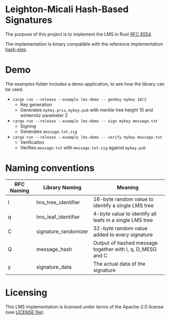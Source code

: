 # Leighton-Micali Hash-Based Signatures
The purpose of this project is to implement the LMS in Rust [RFC 8554](https://datatracker.ietf.org/doc/html/rfc8554).

The implementation is binary compatible with the reference implementation [hash-sigs](https://github.com/cisco/hash-sigs).

# Demo
The examples folder includes a demo application, to see how the library can be used.

* `cargo run --release --example lms-demo -- genkey mykey 10/2`
    * Key generation
    * Generates `mykey.priv`, `mykey.pub` with merkle tree height 10 and winternitz parameter 2
* `cargo run --release --example lms-demo -- sign mykey message.txt`
    * Signing
    * Generates `message.txt.sig`
* `cargo run --release --example lms-demo -- verify mykey message.txt`
    * Verification
    * Verifies `message.txt` with `message.txt.sig` against `mykey.pub`

# Naming conventions
| RFC Naming | Library Naming       | Meaning                                                   |
|------------|----------------------|-----------------------------------------------------------|
| I          | lms_tree_identifier  | 16-byte random value to identify a single LMS tree        |
| q          | lms_leaf_identifier  | 4-byte value to identify all leafs in a single LMS tree   |
| C          | signature_randomizer | 32-byte random value added to every signature             |
| Q          | message_hash         | Output of hashed message together with I, q, D_MESG and C |
| y          | signature_data       | The actual data of the signature                          |

# Licensing
This LMS implementation is licensed under terms of the Apache-2.0 license (see [LICENSE file](LICENSE)).
